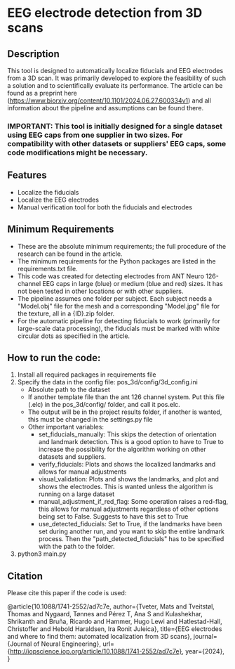 # EEG electrode detection from 3D scans

## Description
This tool is designed to automatically localize fiducials and EEG electrodes from a 3D scan. It was primarily 
developed to explore the feasibility of such a solution and to scientifically evaluate its performance. The article
can be found as a preprint here (https://www.biorxiv.org/content/10.1101/2024.06.27.600334v1) and all information about the pipeline and assumptions can be found there.

### IMPORTANT: This tool is initially designed for a single dataset using EEG caps from one supplier in two sizes. For compatibility with other datasets or suppliers' EEG caps, some code modifications might be necessary.

## Features
- Localize the fiducials 
- Localize the EEG electrodes
- Manual verification tool for both the fiducials and electrodes

## Minimum Requirements
- These are the absolute minimum requirements; the full procedure of the research can be found in the article.
- The minimum requirements for the Python packages are listed in the requirements.txt file.
- This code was created for detecting electrodes from ANT Neuro 126-channel EEG caps in large (blue) or medium (blue and red) sizes. It has not been tested in other locations or with other suppliers.
- The pipeline assumes one folder per subject. Each subject needs a "Model.obj" file for the mesh and a corresponding "Model.jpg" file for the texture, all in a {ID}.zip folder.
- For the automatic pipeline for detecting fiducials to work (primarily for large-scale data processing), the fiducials must be marked with white circular dots as specified in the article.

## How to run the code:
1. Install all required packages in requirements file
2. Specify the data in the config file: pos_3d/config/3d_config.ini
   - Absolute path to the dataset
   - If another template file than the ant 126 channel system. Put this file (.elc) in the pos_3d/config/ folder, and call it pos.elc.
   - The output will be in the project results folder, if another is wanted, this must be changed in the settings.py file
   - Other important variables:
     - set_fiducials_manually: This skips the detection of orientation and landmark detection. This is a good option to have to True to increase the possibility for the algorithm working on other datasets and suppliers.
     - verify_fiducials: Plots and shows the localized landmarks and allows for manual adjustments
     - visual_validation: Plots and shows the landmarks, and plot and shows the electrodes. This is wanted unless the algorithm is running on a large dataset
     - manual_adjustment_if_red_flag: Some operation raises a red-flag, this allows for manual adjustments regardless of other options being set to False. Suggests to have this set to True
     - use_detected_fiducials: Set to True, if the landmarks have been set during another run, and you want to skip the entire landmark process. Then the "path_detected_fiducials" has to be specified with the path to the folder.
3. python3 main.py


## Citation
Please cite this paper if the code is used:

@article{10.1088/1741-2552/ad7c7e,
	author={Tveter, Mats and Tveitstøl, Thomas and Nygaard, Tønnes and Pérez T, Ana S and Kulashekhar, Shrikanth and Bruña, Ricardo and Hammer, Hugo Lewi and Hatlestad-Hall, Christoffer and Hebold Haraldsen, Ira Ronit Juleica},
	title={EEG electrodes and where to find them: automated localization from 3D scans},
	journal={Journal of Neural Engineering},
	url={http://iopscience.iop.org/article/10.1088/1741-2552/ad7c7e},
	year={2024},
}
